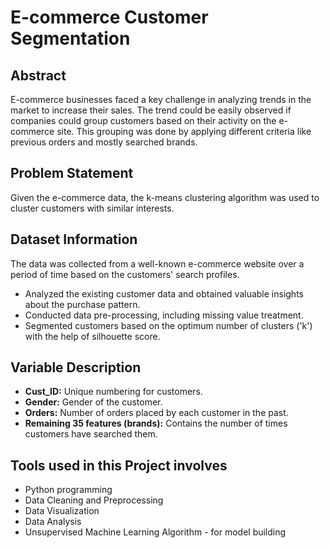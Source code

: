 # E-commerce Customer Segmentation

## Abstract

E-commerce businesses faced a key challenge in analyzing trends in the market to increase their sales. The trend could be easily observed if companies could group customers based on their activity on the e-commerce site. This grouping was done by applying different criteria like previous orders and mostly searched brands.

## Problem Statement

Given the e-commerce data, the k-means clustering algorithm was used to cluster customers with similar interests.

## Dataset Information

The data was collected from a well-known e-commerce website over a period of time based on the customers' search profiles.

- Analyzed the existing customer data and obtained valuable insights about the purchase pattern.
- Conducted data pre-processing, including missing value treatment.
- Segmented customers based on the optimum number of clusters ('k') with the help of silhouette score.

## Variable Description

- **Cust_ID:** Unique numbering for customers.
- **Gender:** Gender of the customer.
- **Orders:** Number of orders placed by each customer in the past.
- **Remaining 35 features (brands):** Contains the number of times customers have searched them.

## Tools used in this Project involves
- Python programming
- Data Cleaning and Preprocessing
- Data Visualization
- Data Analysis 
- Unsupervised Machine Learning Algorithm - for model building
